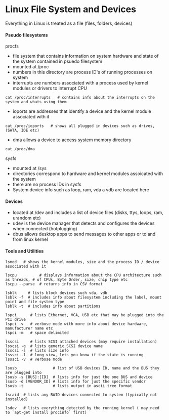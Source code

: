 Linux File System and Devices 
=================

Everything in Linux is treated as a file (files, folders, devices)


#### Pseudo filesystems

procfs

* file system that contains information on system hardware and state of the system contained in psuedo filesystem
* mounted at /proc
* numbers in this directory are process ID's of running processes on system
* interrupts are numbers associated with a process used by kernel modules or drivers to interrupt CPU

```
cat /proc/interrupts   # contains info about the interrupts on the system and whats using them
```

* ioports are addresses that identify a device and the kernel module associated with it

```
cat /proc/ioports   # shows all plugged in devices such as drives, (SATA, IDE etc)
```

* dma allows a device to access system memory directory 

```
cat /proc/dma
```

sysfs

* mounted at /sys
* directories correspond to hardware and kernel modules assoicated with the system
* there are no process IDs in sysfs
* System device info such as loop, ram, vda a vdb are located here


#### Devices

* located at /dev and includes a list of device files (disks, ttys, loops, ram, urandom etc)
* udev is the device manager that detects and configures the devices when connected (hotplugging)
* dbus allows desktop apps to send messages to other apps or to and from linux kernel



#### Tools and Utilities

    lsmod   # shows the kernel modules, size and the process ID / device associated with it
    
    lscpu          # displays information about the CPU architecture such as threads, # of CPUs, Byte Order, size, chip type etc
    lscpu --parse  # returns info in CSV format 
    
    lsblk     # lists block devices such vda, vdb
    lsblk -f  # includes info about filesystem including the label, mount point and file system type
    lsblk -t  # includes info about partitions

    lspci      # lists Ethernet, VGA, USB etc that may be plugged into the PCI drive
    lspci -v   # verbose mode with more info about device hardware, manufacturer name etc
    lspci -m   # space delimited

    lsscsi     # lists SCSI attached devices (may require installation)
    lsscsi -g  # lists generic SCSI device name
    lsscsi -s  # lists size info
    lsssci -l  # long view, lets you know if the state is running
    lsssci -v  # verbose mode

    lsusb                # list of USB devices ID, name and the BUS they are plugged into
    lsusb -s [BUS]:[ID]  # lists info for just the one BUS and device 
    lsusb -d [VENDOR_ID] # lists info for just the specific vendor
    lsusb -t             # lists output in ascii tree format

    lsraid  # lists any RAID devices connected to system (typically not installed)

    lsdev   # lists everything detected by the running kernel ( may need to `apt-get install procinfo` first)
